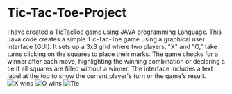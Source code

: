 # Tic-Tac-Toe-Project
I have created a TicTacToe game using JAVA programming Language. This Java code creates a simple Tic-Tac-Toe game using a graphical user interface (GUI). It sets up a 3x3 grid where two players, "X" and "O," take turns clicking on the squares to place their marks. The game checks for a winner after each move, highlighting the winning combination or declaring a tie if all squares are filled without a winner. The interface includes a text label at the top to show the current player's turn or the game's result.
![X wins](https://github.com/user-attachments/assets/100fbb46-0390-421e-9288-56e4a279890a)
![O wins](https://github.com/user-attachments/assets/203586d2-f1c5-489c-851d-b7e7b59f4283)
![Tie](https://github.com/user-attachments/assets/0a99cdc5-4fd1-4eef-be49-f19bb201e3a9)

